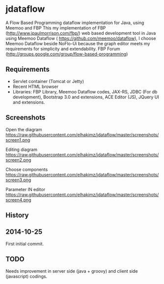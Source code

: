 jdataflow
=========

A Flow Based Programming dataflow implementation for Java, using Meemoo and FBP
This my implementation of FBP (http://www.jpaulmorrison.com/fbp/) web based development tool in Java using Meemoo Dataflow ( https://github.com/meemoo/dataflow), I choose Meemoo Dataflow beside NoFlo-Ui because the graph editor meets my requirements for simplicity and extendability.
FBP Forum (http://groups.google.com/group/flow-based-programming)

Requirements
------------
- Servlet container (Tomcat or Jetty)
- Recent HTML browser
- Libraries: FBP Library, Meemoo Dataflow codes, JAX-RS, JDBC (For db development), Bootstrap 3.0 and extensions, ACE Editor (JS), JQuery UI and extensions. 

Screenshots
-----------
Open the diagram
https://raw.githubusercontent.com/elhakimz/jdataflow/master/screenshots/screen1.png

Editing diagram
https://raw.githubusercontent.com/elhakimz/jdataflow/master/screenshots/screen2.png

Choose components
https://raw.githubusercontent.com/elhakimz/jdataflow/master/screenshots/screen3.png

Parameter IN editor
https://raw.githubusercontent.com/elhakimz/jdataflow/master/screenshots/screen4.png

History
--------
2014-10-25
-----------
First initial commit.

TODO
----
Needs improvement in server side (java + groovy) and client side (javascript)  codings.

